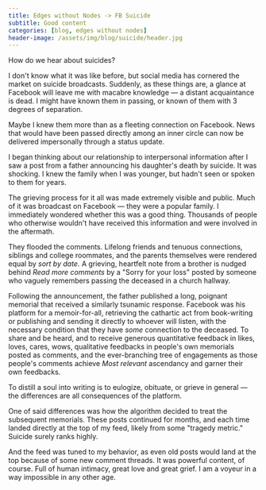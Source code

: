 ```yaml
---
title: Edges without Nodes -> FB Suicide
subtitle: Good content
categories: [blog, edges without nodes]
header-image: /assets/img/blog/suicide/header.jpg
---
```


How do we hear about suicides?

I don't know what it was like before, but social media has cornered the market on suicide broadcasts. Suddenly, as these things are, a glance at Facebook will leave me with macabre knowledge — a distant acquaintance is dead. I might have known them in passing, or known of them with 3 degrees of separation.

Maybe I knew them more than as a fleeting connection on Facebook. News that would have been passed directly among an inner circle can now be delivered impersonally through a status update.

I began thinking about our relationship to interpersonal information after I saw a post from a father announcing his daughter's death by suicide. It was shocking. I knew the family when I was younger, but hadn't seen or spoken to them for years.

The grieving process for it all was made extremely visible and public. Much of it was broadcast on Facebook — they were a popular family. I immediately wondered whether this was a good thing. Thousands of people who otherwise wouldn't have received this information and were involved in the aftermath.

They flooded the comments. Lifelong friends and tenuous connections, siblings and college roommates, and the parents themselves were rendered equal by *sort by date.* A grieving, heartfelt note from a brother is nudged behind *Read more comments* by a "Sorry for your loss" posted by someone who vaguely remembers passing the deceased in a church hallway.

Following the announcement, the father published a long, poignant memorial that received a similarly tsunamic response. Facebook was his platform for a memoir-for-all, retrieving the cathartic act from book-writing or publishing and sending it directly to whoever will listen, with the necessary condition that they have *some* connection to the deceased. To share and be heard, and to receive generous quantitative feedback in likes, loves, cares, wows, qualitative feedbacks in people's own memorials posted as comments, and the ever-branching tree of engagements as those people's comments achieve *Most relevant* ascendancy and garner their own feedbacks.

To distill a soul into writing is to eulogize, obituate, or grieve in general — the differences are all consequences of the platform. 

One of said differences was how the algorithm decided to treat the subsequent memorials. These posts continued for months, and each time landed directly at the top of my feed, likely from some "tragedy metric." Suicide surely ranks highly.

And the feed was tuned to my behavior, as even old posts would land at the top because of some new comment threads. It was powerful content, of course. Full of human intimacy, great love and great grief. I am a voyeur in a way impossible in any other age.